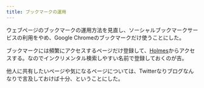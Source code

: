 ```yaml
---
title: ブックマークの運用
---
```


ウェブページのブックマークの運用方法を見直し、ソーシャルブックマークサービスの利用をやめ、Google Chromeのブックマークだけ使うことにした。

ブックマークには頻繁にアクセスするページだけ登録して、[Holmes][1]からアクセスする。なのでインクリメンタル検索しやすい名前で登録しておくのが吉。

他人に共有したいページや気になるページについては、Twitterなりブログなんなりで言及しておけば十分、ということにした。

[1]: https://chrome.google.com/webstore/detail/holmes/gokficnebmomagijbakglkcmhdbchbhn
